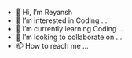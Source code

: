- 👋 Hi, I’m Reyansh
- 👀 I’m interested in Coding ...
- 🌱 I’m currently learning Coding ...
- 💞️ I’m looking to collaborate on ...
- 📫 How to reach me ...

<!---
Pro8780/Pro8780 is a ✨ special ✨ repository because its `README.md` (this file) appears on your GitHub profile.
You can click the Preview link to take a look at your changes.
--->
